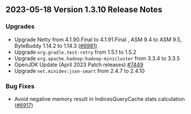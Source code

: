 ## 2023-05-18 Version 1.3.10 Release Notes

### Upgrades
- Upgrade Netty from 4.1.90.Final to 4.1.91.Final , ASM 9.4 to ASM 9.5, ByteBuddy 1.14.2 to 1.14.3 ([#6981](https://github.com/opensearch-project/OpenSearch/pull/6981))
- Upgrade `org.gradle.test-retry` from 1.5.1 to 1.5.2
- Upgrade `org.apache.hadoop:hadoop-minicluster` from 3.3.4 to 3.3.5
- OpenJDK Update (April 2023 Patch releases) [#7449](https://github.com/opensearch-project/OpenSearch/pull/7449)
- Upgrade `net.minidev:json-smart` from 2.4.7 to 2.4.10

### Bug Fixes
- Avoid negative memory result in IndicesQueryCache stats calculation ([#6917](https://github.com/opensearch-project/OpenSearch/pull/6917))
